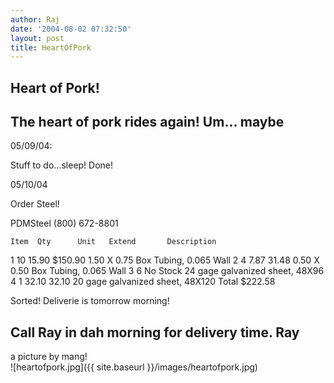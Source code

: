 ```yaml
---
author: Raj
date: '2004-08-02 07:32:50'
layout: post
title: HeartOfPork
---
```


## Heart of Pork!

The heart of pork rides again!  Um... maybe
----
05/09/04:

Stuff to do...sleep! Done!

05/10/04

Order Steel!

PDMSteel 
(800) 672-8801

    Item  Qty      Unit   Extend       Description
   1    10      15.90     $150.90   1.50 X 0.75 Box Tubing, 0.065 Wall
   2     4       7.87       31.48   0.50 X 0.50 Box Tubing, 0.065 Wall
   3     6       No Stock           24 gage galvanized sheet, 48X96
   4     1       32.10      32.10   20 gage galvanized sheet, 48X120
Total                   $222.58

Sorted!  Deliverie is tomorrow morning!

Call Ray in dah morning for delivery time. Ray
----

a picture by mang!<br>
![heartofpork.jpg]({{ site.baseurl }}/images/heartofpork.jpg)
